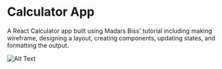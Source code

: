 # Calculator App
A React Calculator app built using Madars Biss' tutorial including making wireframe, designing a layout, creating components, updating states, and formatting the output.

![Alt Text](https://media.giphy.com/media/MzEQrUzJyBH1Q6444A/giphy.gif)

